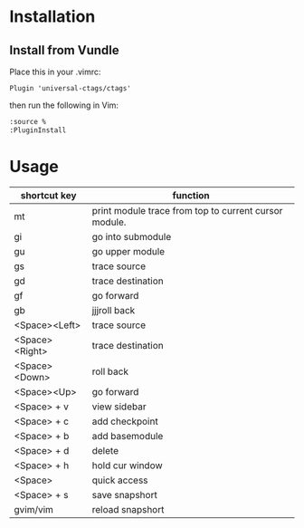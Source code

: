 # Installation
## Install from Vundle
Place this in your .vimrc:
```vim
Plugin 'universal-ctags/ctags'
```
then run the following in Vim:
```bash
:source %
:PluginInstall
```

# Usage
|shortcut key|function|
|------------|--------|
|mt|print module trace from top to current cursor module.
|gi|go into submodule 
|gu|go upper module
|gs|trace source
|gd|trace destination
|gf|go forward
|gb|jjjroll back
|\<Space>\<Left> |trace source 
|\<Space>\<Right>|trace destination 
|\<Space>\<Down> |roll back 
|\<Space>\<Up>   |go forward 
|\<Space> + v   |view sidebar 
|\<Space> + c   |add checkpoint 
|\<Space> + b   |add basemodule 
|\<Space> + d   |delete 
|\<Space> + h   |hold cur window 
|\<Space>       |quick access 
|\<Space> + s   |save snapshort 
|gvim/vim       |reload snapshort 
